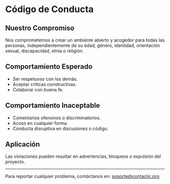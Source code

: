 # Código de Conducta

## Nuestro Compromiso

Nos comprometemos a crear un ambiente abierto y acogedor para todas las personas, independientemente de su edad, género, identidad, orientación sexual, discapacidad, etnia o religión.

## Comportamiento Esperado

- Ser respetuoso con los demás.
- Aceptar críticas constructivas.
- Colaborar con buena fe.

## Comportamiento Inaceptable

- Comentarios ofensivos o discriminatorios.
- Acoso en cualquier forma.
- Conducta disruptiva en discusiones o código.

## Aplicación

Las violaciones pueden resultar en advertencias, bloqueos o expulsión del proyecto.

---

Para reportar cualquier problema, contáctanos en: soporte@contaclic.pro
